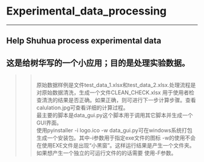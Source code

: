 # Experimental_data_processing
-----------------------------------------
## Help Shuhua process experimental data
这是给树华写的一个小应用；目的是处理实验数据。
------------------------------------------
>><br>原始数据样例是文件test_data_1.xlsx和test_data_2.xlsx.处理流程是对原始数据清洗，生成一个文件CLEAN_CHECK.xlsx
用于使用者检查清洗的结果是否正确。如果正确，则可进行下一步计算步骤。查看calulation.jpg可查看详细的计算过程。
>><br>最主要的脚本是data_gui.py这个脚本用于调用其它脚本并生成一个GUI界面。
>><br>使用pyinstaller -i logo.ico -w data_gui.py可在windows系统打包生成一个安装包。其中-i参数用于指定exe文件的图标
-w的使用不会在使用EXE文件是出现“小黑窗”。这样运行结果是产生一个文件夹。如果想产生一个独立的可运行文件的的话需要
使用-F参数。
